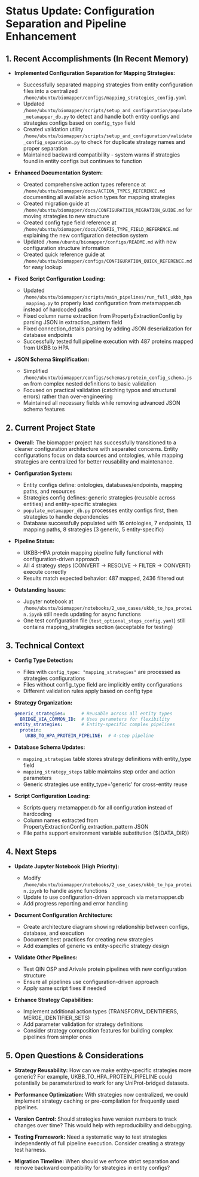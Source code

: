# Status Update: Configuration Separation and Pipeline Enhancement

## 1. Recent Accomplishments (In Recent Memory)

- **Implemented Configuration Separation for Mapping Strategies:**
  - Successfully separated mapping strategies from entity configuration files into a centralized `/home/ubuntu/biomapper/configs/mapping_strategies_config.yaml`
  - Updated `/home/ubuntu/biomapper/scripts/setup_and_configuration/populate_metamapper_db.py` to detect and handle both entity configs and strategies configs based on `config_type` field
  - Created validation utility `/home/ubuntu/biomapper/scripts/setup_and_configuration/validate_config_separation.py` to check for duplicate strategy names and proper separation
  - Maintained backward compatibility - system warns if strategies found in entity configs but continues to function

- **Enhanced Documentation System:**
  - Created comprehensive action types reference at `/home/ubuntu/biomapper/docs/ACTION_TYPES_REFERENCE.md` documenting all available action types for mapping strategies
  - Created migration guide at `/home/ubuntu/biomapper/docs/CONFIGURATION_MIGRATION_GUIDE.md` for moving strategies to new structure
  - Created config type field reference at `/home/ubuntu/biomapper/docs/CONFIG_TYPE_FIELD_REFERENCE.md` explaining the new configuration detection system
  - Updated `/home/ubuntu/biomapper/configs/README.md` with new configuration structure information
  - Created quick reference guide at `/home/ubuntu/biomapper/configs/CONFIGURATION_QUICK_REFERENCE.md` for easy lookup

- **Fixed Script Configuration Loading:**
  - Updated `/home/ubuntu/biomapper/scripts/main_pipelines/run_full_ukbb_hpa_mapping.py` to properly load configuration from metamapper.db instead of hardcoded paths
  - Fixed column name extraction from PropertyExtractionConfig by parsing JSON in extraction_pattern field
  - Fixed connection_details parsing by adding JSON deserialization for database endpoints
  - Successfully tested full pipeline execution with 487 proteins mapped from UKBB to HPA

- **JSON Schema Simplification:**
  - Simplified `/home/ubuntu/biomapper/configs/schemas/protein_config_schema.json` from complex nested definitions to basic validation
  - Focused on practical validation (catching typos and structural errors) rather than over-engineering
  - Maintained all necessary fields while removing advanced JSON schema features

## 2. Current Project State

- **Overall:** The biomapper project has successfully transitioned to a cleaner configuration architecture with separated concerns. Entity configurations focus on data sources and ontologies, while mapping strategies are centralized for better reusability and maintenance.

- **Configuration System:**
  - Entity configs define: ontologies, databases/endpoints, mapping paths, and resources
  - Strategies config defines: generic strategies (reusable across entities) and entity-specific strategies
  - `populate_metamapper_db.py` processes entity configs first, then strategies to handle dependencies
  - Database successfully populated with 16 ontologies, 7 endpoints, 13 mapping paths, 8 strategies (3 generic, 5 entity-specific)

- **Pipeline Status:**
  - UKBB-HPA protein mapping pipeline fully functional with configuration-driven approach
  - All 4 strategy steps (CONVERT → RESOLVE → FILTER → CONVERT) execute correctly
  - Results match expected behavior: 487 mapped, 2436 filtered out

- **Outstanding Issues:**
  - Jupyter notebook at `/home/ubuntu/biomapper/notebooks/2_use_cases/ukbb_to_hpa_protein.ipynb` still needs updating for async functions
  - One test configuration file (`test_optional_steps_config.yaml`) still contains mapping_strategies section (acceptable for testing)

## 3. Technical Context

- **Config Type Detection:**
  - Files with `config_type: "mapping_strategies"` are processed as strategies configurations
  - Files without config_type field are implicitly entity configurations
  - Different validation rules apply based on config type

- **Strategy Organization:**
  ```yaml
  generic_strategies:      # Reusable across all entity types
    BRIDGE_VIA_COMMON_ID:  # Uses parameters for flexibility
  entity_strategies:       # Entity-specific complex pipelines
    protein:
      UKBB_TO_HPA_PROTEIN_PIPELINE:  # 4-step pipeline
  ```

- **Database Schema Updates:**
  - `mapping_strategies` table stores strategy definitions with entity_type field
  - `mapping_strategy_steps` table maintains step order and action parameters
  - Generic strategies use entity_type='generic' for cross-entity reuse

- **Script Configuration Loading:**
  - Scripts query metamapper.db for all configuration instead of hardcoding
  - Column names extracted from PropertyExtractionConfig.extraction_pattern JSON
  - File paths support environment variable substitution (${DATA_DIR})

## 4. Next Steps

- **Update Jupyter Notebook (High Priority):**
  - Modify `/home/ubuntu/biomapper/notebooks/2_use_cases/ukbb_to_hpa_protein.ipynb` to handle async functions
  - Update to use configuration-driven approach via metamapper.db
  - Add progress reporting and error handling

- **Document Configuration Architecture:**
  - Create architecture diagram showing relationship between configs, database, and execution
  - Document best practices for creating new strategies
  - Add examples of generic vs entity-specific strategy design

- **Validate Other Pipelines:**
  - Test QIN OSP and Arivale protein pipelines with new configuration structure
  - Ensure all pipelines use configuration-driven approach
  - Apply same script fixes if needed

- **Enhance Strategy Capabilities:**
  - Implement additional action types (TRANSFORM_IDENTIFIERS, MERGE_IDENTIFIER_SETS)
  - Add parameter validation for strategy definitions
  - Consider strategy composition features for building complex pipelines from simpler ones

## 5. Open Questions & Considerations

- **Strategy Reusability:** How can we make entity-specific strategies more generic? For example, UKBB_TO_HPA_PROTEIN_PIPELINE could potentially be parameterized to work for any UniProt-bridged datasets.

- **Performance Optimization:** With strategies now centralized, we could implement strategy caching or pre-compilation for frequently used pipelines.

- **Version Control:** Should strategies have version numbers to track changes over time? This would help with reproducibility and debugging.

- **Testing Framework:** Need a systematic way to test strategies independently of full pipeline execution. Consider creating a strategy test harness.

- **Migration Timeline:** When should we enforce strict separation and remove backward compatibility for strategies in entity configs?
